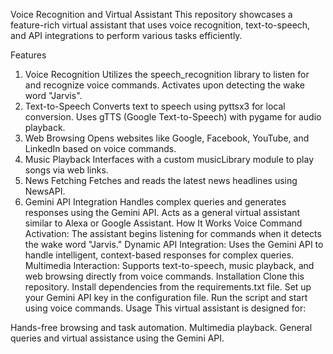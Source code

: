 Voice Recognition and Virtual Assistant
This repository showcases a feature-rich virtual assistant that uses voice recognition, text-to-speech, and API integrations to perform various tasks efficiently.

Features
1. Voice Recognition
Utilizes the speech_recognition library to listen for and recognize voice commands.
Activates upon detecting the wake word "Jarvis".
2. Text-to-Speech
Converts text to speech using pyttsx3 for local conversion.
Uses gTTS (Google Text-to-Speech) with pygame for audio playback.
3. Web Browsing
Opens websites like Google, Facebook, YouTube, and LinkedIn based on voice commands.
4. Music Playback
Interfaces with a custom musicLibrary module to play songs via web links.
5. News Fetching
Fetches and reads the latest news headlines using NewsAPI.
6. Gemini API Integration
Handles complex queries and generates responses using the Gemini API.
Acts as a general virtual assistant similar to Alexa or Google Assistant.
How It Works
Voice Command Activation: The assistant begins listening for commands when it detects the wake word "Jarvis."
Dynamic API Integration: Uses the Gemini API to handle intelligent, context-based responses for complex queries.
Multimedia Interaction: Supports text-to-speech, music playback, and web browsing directly from voice commands.
Installation
Clone this repository.
Install dependencies from the requirements.txt file.
Set up your Gemini API key in the configuration file.
Run the script and start using voice commands.
Usage
This virtual assistant is designed for:

Hands-free browsing and task automation.
Multimedia playback.
General queries and virtual assistance using the Gemini API.
